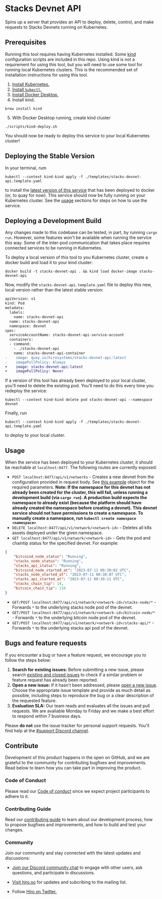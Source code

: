 # Stacks Devnet API
Spins up a server that provides an API to deploy, delete, control, and make requests to Stacks Devnets running on Kubernetes.

## Prerequisites
Running this tool requires having Kubernetes installed. Some [kind](https://kind.sigs.k8s.io/) configuration scripts are included in this repo. Using kind is not a requirement for using this tool, but you will need to use some tool for running local Kubernetes clusters. This is the recommended set of installation instructions for using this tool.
1. [Install Kubernetes.](https://kubernetes.io/releases/download/)
2. [Install `kubectl`.](https://kubernetes.io/releases/download/#kubectl)
3. [Install Docker Desktop.](https://docs.docker.com/desktop/install/mac-install/)
4. Install kind.
```
brew install kind
```
5. With Docker Desktop running, create kind cluster
```
./scripts/kind-deploy.sh
```

You should now be ready to deploy this service to your local Kubernetes cluster!

## Deploying the Stable Version
In your terminal, rum 
```
kubectl --context kind-kind apply -f ./templates/stacks-devnet-api.template.yaml
```
to install the [latest version of this service](https://quay.io/repository/hirosystems/stacks-devnet-api?tab=history) that has been deployed to docker (or, to quay for now). This service should now be fully running on your Kubernetes cluster. See the [usage](#usage) sections for steps on how to use the service.

## Deploying a Development Build
Any changes made to this codebase can be tested, in part, by running `cargo run`. However, some features won't be available when running the service this way. Some of the inter-pod communication that takes place requires connected services to be running _in_ Kubernetes.

To deploy a local version of this tool to you Kubernetes cluster, create a docker build and load it to your kind cluster:
```
docker build -t stacks-devnet-api . && kind load docker-image stacks-devnet-api
```
Now, modify the `stacks-devnet-api.template.yaml` file to deploy this new, local version rather than the latest stable version:
```diff
apiVersion: v1
kind: Pod
metadata:
  labels:
    name: stacks-devnet-api
  name: stacks-devnet-api
  namespace: devnet
spec:
  serviceAccountName: stacks-devnet-api-service-account
  containers:
  - command:
    - ./stacks-devnet-api
    name: stacks-devnet-api-container
-    image: quay.io/hirosystems/stacks-devnet-api:latest
-    imagePullPolicy: Always
+    image: stacks-devnet-api:latest
+    imagePullPolicy: Never
```

If a version of this tool has already been deployed to your local cluster, you'll need to delete the existing pod. You'll need to do this every time you redeploy the service:
```
kubectl --context kind-kind delete pod stacks-devnet-api --namespace devnet
```

Finally, run 
```
kubectl --context kind-kind apply -f ./templates/stacks-devnet-api.template.yaml
```
to deploy to your local cluster.

## Usage

When the service has been deployed to your Kubernetes cluster, it should be reachable at `localhost:8477`. The following routes are currently exposed:
 - `POST localhost:8477/api/v1/networks` - Creates a new devnet from the configuration provided in request body. See [this example](./examples/new-network.example.json) object for the required parameters. **Note: If the namespace for this devnet has not already been created for the cluster, this will fail, unless running a development build (via `cargo run`). A production build expects the namespace to already exist (because the platform should have already created the namespace before creating a devnet). This devnet service should not have permissions to create a namespace. To manually create a namespace, run `kubectl create namespace <namespace>`**
 - `DELETE localhost:8477/api/v1/network/<network-id>` - Deletes all k8s assets deployed under the given namespace.
 - `GET localhost:8477/api/v1/network/<network-id>` - Gets the pod and chaintip status for the specified devnet. For example:
```JSON
{
    "bitcoind_node_status": "Running",
    "stacks_node_status": "Running",
    "stacks_api_status": "Running",
    "bitcoind_node_started_at": "2023-07-11 00:30:02 UTC",
    "stacks_node_started_at": "2023-07-11 00:30:07 UTC",
    "stacks_api_started_at": "2023-07-11 00:30:11 UTC",
    "stacks_chain_tip": 14,
    "bitcoin_chain_tip": 116
}
```
 - `GET/POST localhost:8477/api/v1/network/<network-id>/stacks-node/*` - Forwards `*` to the underlying stacks node pod of the devnet.
 - `GET/POST localhost:8477/api/v1/network/<network-id>/bitcoin-node/*` - Forwards `*` to the underlying bitcoin node pod of the devnet.
- `GET/POST localhost:8477/api/v1/network/<network-id>/stacks-api/*` - Forwards `*` to the underlying stacks api pod of the devnet.

## Bugs and feature requests

If you encounter a bug or have a feature request, we encourage you to follow the steps below:

 1. **Search for existing issues:** Before submitting a new issue, please search [existing and closed issues](../../issues) to check if a similar problem or feature request has already been reported.
 1. **Open a new issue:** If it hasn't been addressed, please [open a new issue](../../issues/new/choose). Choose the appropriate issue template and provide as much detail as possible, including steps to reproduce the bug or a clear description of the requested feature.
 1. **Evaluation SLA:** Our team reads and evaluates all the issues and pull requests. We are avaliable Monday to Friday and we make a best effort to respond within 7 business days.

Please **do not** use the issue tracker for personal support requests. You'll find help at the [#support Discord channel](https://discord.gg/SK3DxdsP).

## Contribute

Development of this product happens in the open on GitHub, and we are grateful to the community for contributing bugfixes and improvements. Read below to learn how you can take part in improving the product.

### Code of Conduct
Please read our [Code of conduct](../../../.github/blob/main/CODE_OF_CONDUCT.md) since we expect project participants to adhere to it. 

### Contributing Guide
Read our [contributing guide](.github/CONTRIBUTING.md) to learn about our development process, how to propose bugfixes and improvements, and how to build and test your changes.

### Community

Join our community and stay connected with the latest updates and discussions:

- [Join our Discord community chat](https://discord.gg/ZQR6cyZC) to engage with other users, ask questions, and participate in discussions.

- [Visit hiro.so](https://www.hiro.so/) for updates and subcribing to the mailing list.

- Follow [Hiro on Twitter.](https://twitter.com/hirosystems)